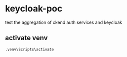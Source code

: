 # keycloak-poc
test the aggregation of ckend auth services and keycloak

## activate venv
```bash
.venv\Scripts\activate
```